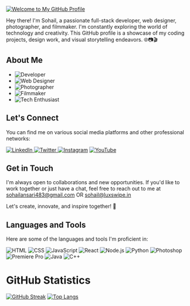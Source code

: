 [![Welcome to My GitHub Profile](https://img.shields.io/badge/Welcome%20to-My%20GitHub%20Profile-2EA44F?style=for-the-badge)](https://github.com/YourGitHubUsername)

Hey there! I'm Sohail, a passionate full-stack developer, web designer, photographer, and filmmaker. I'm constantly exploring the world of technology and creativity. This GitHub profile is a showcase of my coding projects, design work, and visual storytelling endeavors. 🌐📷🎬

## About Me

- ![Developer](https://img.shields.io/badge/Developer-Frontend-yellow)
- ![Web Designer](https://img.shields.io/badge/Web%20Designer-HTML%20%7C%20CSS%20%7C%20UI/UX-blue)
- ![Photographer](https://img.shields.io/badge/Photographer-Camera%20%7C%20Photo%20Editing-red)
- ![Filmmaker](https://img.shields.io/badge/Filmmaker-Filmmaking%20%7C%20Video%20Editing-orange)
- ![Tech Enthusiast](https://img.shields.io/badge/Tech%20Enthusiast-Technology%20%7C%20Gadgets-lightgrey)

## Let's Connect

You can find me on various social media platforms and other professional networks:

 [![LinkedIn](https://img.shields.io/badge/LinkedIn-0077B5?style=for-the-badge&logo=linkedin&logoColor=white)
](https://www.linkedin.com/in/sohail-ansari-19435b269/)
 [![Twitter](https://img.shields.io/badge/Twitter-1DA1F2?style=for-the-badge&logo=twitter&logoColor=white)
](https://twitter.com/photophilic_guy)
 [![Instagram](https://img.shields.io/badge/Instagram-E4405F?style=for-the-badge&logo=instagram&logoColor=white)](https://www.instagram.com/thephotophilic_guy/)
 [![YouTube](https://img.shields.io/badge/YouTube-FF0000?style=for-the-badge&logo=youtube&logoColor=white)](https://www.youtube.com/channel/UCtzGi0Mo-FdqOVM3EHobq9g)

## Get in Touch

I'm always open to collaborations and new opportunities. If you'd like to work together or just have a chat, feel free to reach out to me at [sohailansari483@gmail.com](mailto:sohailansari483@gmail.com) OR [sohail@luxswipe.in](mailto:sohail@luxswipe.in)

Let's create, innovate, and inspire together! 🌟

## Languages and Tools

Here are some of the languages and tools I'm proficient in:

![HTML](https://img.shields.io/badge/HTML5-E34F26?style=for-the-badge&logo=html5&logoColor=white)
![CSS](https://img.shields.io/badge/CSS3-1572B6?style=for-the-badge&logo=css3&logoColor=white)
![JavaScript](https://img.shields.io/badge/JavaScript-F7DF1E?style=for-the-badge&logo=javascript&logoColor=black)
![React](https://img.shields.io/badge/React-61DAFB?style=for-the-badge&logo=react&logoColor=white)
![Node.js](https://img.shields.io/badge/Node.js-339933?style=for-the-badge&logo=node.js&logoColor=white)
![Python](https://img.shields.io/badge/Python-3776AB?style=for-the-badge&logo=python&logoColor=white)
![Photoshop](https://img.shields.io/badge/Adobe%20Photoshop-31A8FF?style=for-the-badge&logo=adobe%20photoshop&logoColor=white)
![Premiere Pro](https://img.shields.io/badge/Adobe%20Premiere%20Pro-9999FF?style=for-the-badge&logo=adobe%20premiere%20pro&logoColor=white)
![Java](https://img.shields.io/badge/Java-007396?style=for-the-badge&logo=java&logoColor=white)
![C++](https://img.shields.io/badge/C++-00599C?style=for-the-badge&logo=c%2B%2B&logoColor=white)

# GitHub Statistics
[![GitHub Streak](https://github-readme-streak-stats.herokuapp.com/?user=thecodephilic-guy)](https://github.com/thecodephilic-guy) [![Top Langs](https://github-readme-stats.vercel.app/api/top-langs/?username=thecodephilic-guy&layout=donut)](https://github.com/thecodephilic-guy/github-readme-stats)
